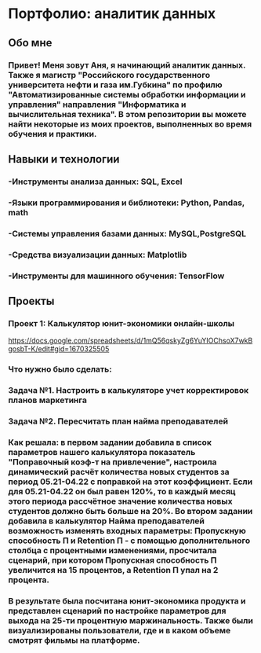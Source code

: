 # Портфолио: аналитик данных
## Обо мне
### **Привет! Меня зовут Аня, я начинающий аналитик данных.** Также я магистр "Российского государственного университета нефти и газа им.Губкина" по профилю "Автоматизированные системы обработки информации и управления" направления "Информатика и вычислительная техника". В этом репозитории вы можете найти некоторые из моих проектов, выполненных во время обучения и практики.
## Навыки и технологии
### -Инструменты анализа данных: SQL, Excel
### -Языки программирования и библиотеки: Python, Pandas, math
### -Системы управления базами данных: MySQL,PostgreSQL
### -Средства визуализации данных:  Matplotlib
### -Инструменты для машинного обучения: TensorFlow
## Проекты
### Проект 1: Калькулятор юнит-экономики онлайн-школы
<https://docs.google.com/spreadsheets/d/1mQ56qskyZg6YuYIOChsoX7wkBgosbT-K/edit#gid=1670325505>
### Что нужно было сделать:
### Задача №1. Настроить в калькуляторе учет корректировок планов маркетинга
### Задача №2. Пересчитать план найма преподавателей
### Как решала: в первом задании добавила в список параметров нашего калькулятора показатель "Поправочный коэф-т на привлечение", настроила динамический расчёт количества новых студентов за период 05.21-04.22 с поправкой на этот коэффициент. Если для 05.21-04.22 он был равен 120%, то в каждый месяц этого периода рассчётное значение количества новых студентов должно быть больше на 20%. Во втором задании добавила в калькулятор Найма преподавателей возможность изменять входных параметры: Пропускную способность П и Retention П - с помощью дополнительного столбца с процентными изменениями, просчитала сценарий, при котором Пропускная способность П увеличится на 15 процентов, а Retention П упал на 2 процента.
### В результате была посчитана юнит-экономика продукта и представлен сценарий по настройке параметров для выхода на 25-ти процентную маржинальность. Также были визуализированы пользователи, где и в каком объеме смотрят фильмы на платформе. 
